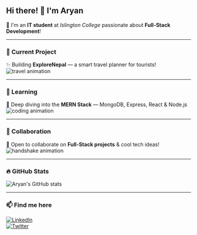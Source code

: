 ## Hi there! 👋 I'm Aryan

🚀 I'm an **IT student** at *Islington College* passionate about **Full-Stack Development**!

---

### 🔭 Current Project  
✨ Building **ExploreNepal** — a smart travel planner for tourists!  
![travel animation](https://media.giphy.com/media/l4pTfx2qLszoacZRS/giphy.gif)

---

### 🌱 Learning  
🌱 Deep diving into the **MERN Stack** — MongoDB, Express, React & Node.js  
![coding animation](https://media.giphy.com/media/26ufdipQqU2lhNA4g/giphy.gif)

---

### 👯 Collaboration  
🤝 Open to collaborate on **Full-Stack projects** & cool tech ideas!  
![handshake animation](https://media.giphy.com/media/l0MYt5jPR6QX5pnqM/giphy.gif)

---

### 🔥 GitHub Stats  
![Aryan's GitHub stats](https://github-readme-stats.vercel.app/api?username=your-username&show_icons=true&theme=radical)

---

### 📫 Find me here  
[![LinkedIn](https://img.shields.io/badge/LinkedIn-0077B5?style=for-the-badge&logo=linkedin&logoColor=white)](https://www.linkedin.com/in/your-profile)  
[![Twitter](https://img.shields.io/badge/Twitter-1DA1F2?style=for-the-badge&logo=twitter&logoColor=white)](https://twitter.com/your-profile)
